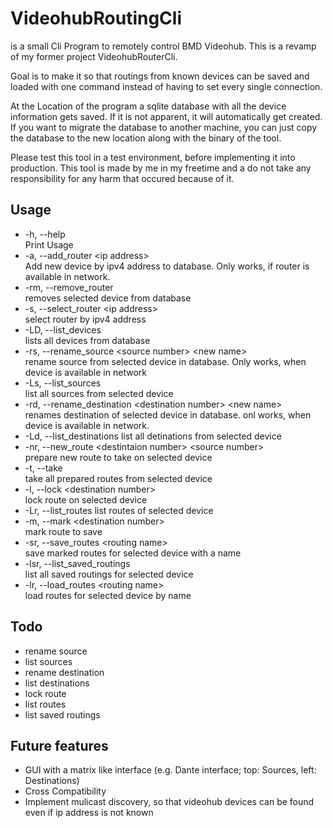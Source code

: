 # VideohubRoutingCli

is a small Cli Program to remotely control BMD Videohub. This is a revamp of my former project VideohubRouterCli.

Goal is to make it so that routings from known devices can be saved and loaded with one command instead of having to set every single connection.

At the Location of the program a sqlite database with all the device information gets saved. If it is not apparent, it will automatically get created. If you want to migrate the database to another machine, you can just copy the database to the new location along with the binary of the tool.

Please test this tool in a test environment, before implementing it into production.
This tool is made by me in my freetime and a do not take any responsibility for any harm that occured because of it.

## Usage

- -h,   --help      
Print Usage
- -a,   --add_router \<ip address\>       
Add new device by ipv4 address to database. Only works, if router is available in network.
- -rm,  --remove_router     
removes selected device from database
- -s,   --select_router \<ip address\>    
select router by ipv4 address
- -LD,  --list_devices      
lists all devices from database
- -rs,  --rename_source \<source number\> \<new name\>      
rename source from selected device in database. Only works, when device is available in network
- -Ls,  --list_sources      
list all sources from selected device
- -rd,  --rename_destination \<destination number\> \<new name\>        
renames destination of selected device in database. onl works, when device is available in network.
- -Ld,  --list_destinations
list all detinations from selected device
- -nr,  --new_route \<destintaion number\> \<source number\>        
prepare new route to take on selected device
- -t,   --take      
take all prepared routes from selected device
- -l,   --lock \<destination number\>     
lock route on selected device
- -Lr,  --list_routes
list routes of selected device
- -m,   --mark \<destination number\>     
mark route to save
- -sr,  --save_routes \<routing name\>        
save marked routes for selected device with a name
- -lsr, --list_saved_routings       
list all saved routings for selected device
- -lr,  --load_routes \<routing name\>        
load routes for selected device by name

## Todo

- rename source
- list sources
- rename destination
- list destinations
- lock route
- list routes
- list saved routings

## Future features

- GUI with a matrix like interface (e.g. Dante interface; top: Sources, left: Destinations)
- Cross Compatibility
- Implement mulicast discovery, so that videohub devices can be found even if ip address is not known